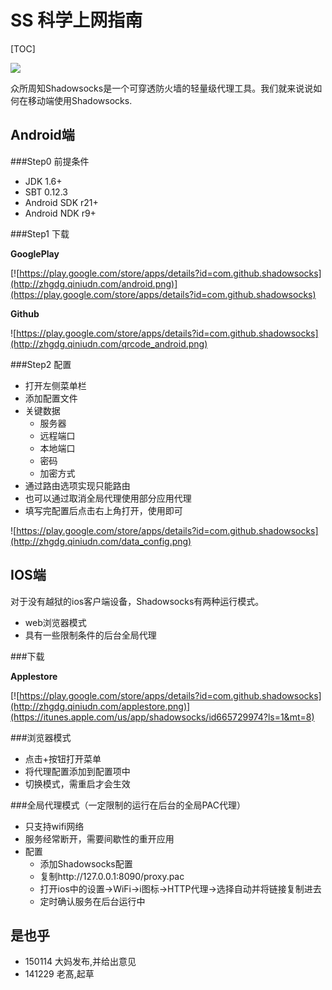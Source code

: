 # SS 科学上网指南

[TOC]


![](http://zhgdg.qiniudn.com/ss.png)

众所周知Shadowsocks是一个可穿透防火墙的轻量级代理工具。我们就来说说如何在移动端使用Shadowsocks.

## Android端

###Step0 前提条件
*   JDK 1.6+
*   SBT 0.12.3
*   Android SDK r21+
*   Android NDK r9+


###Step1 下载


__GooglePlay__

[![https://play.google.com/store/apps/details?id=com.github.shadowsocks](http://zhgdg.qiniudn.com/android.png)](https://play.google.com/store/apps/details?id=com.github.shadowsocks)

__Github__

![https://play.google.com/store/apps/details?id=com.github.shadowsocks](http://zhgdg.qiniudn.com/qrcode_android.png)

###Step2 配置
*   打开左侧菜单栏
*   添加配置文件
*   关键数据
    *   服务器
    *   远程端口
    *   本地端口
    *   密码
    *   加密方式
*   通过路由选项实现只能路由
*   也可以通过取消全局代理使用部分应用代理
*   填写完配置后点击右上角打开，使用即可


![https://play.google.com/store/apps/details?id=com.github.shadowsocks](http://zhgdg.qiniudn.com/data_config.png)


## IOS端
对于没有越狱的ios客户端设备，Shadowsocks有两种运行模式。

*   web浏览器模式
*   具有一些限制条件的后台全局代理

###下载

__Applestore__

[![https://play.google.com/store/apps/details?id=com.github.shadowsocks](http://zhgdg.qiniudn.com/applestore.png)](https://itunes.apple.com/us/app/shadowsocks/id665729974?ls=1&mt=8)

###浏览器模式
*   点击+按钮打开菜单
*   将代理配置添加到配置项中
*   切换模式，需重启才会生效

###全局代理模式（一定限制的运行在后台的全局PAC代理）
*   只支持wifi网络
*   服务经常断开，需要间歇性的重开应用
*   配置
    *   添加Shadowsocks配置
    *   复制http://127.0.0.1:8090/proxy.pac
    *   打开ios中的设置->WiFi->i图标->HTTP代理->选择自动并将链接复制进去
    *   定时确认服务在后台运行中

## 是也乎

- 150114 大妈发布,并给出意见
- 141229 老髙,起草


